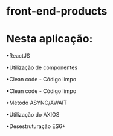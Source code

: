 # front-end-products

<h1>Nesta aplicação:</h1>

<p>•ReactJS</p>
<p>•Utilização de componentes</p>
<p>•Clean code - Código limpo</p>
<p>•Clean code - Código limpo</p>
<p>•Método ASYNC/AWAIT</p>
<p>•Utilização do AXIOS</p>
<p>•Desestruturação ES6+</p>

